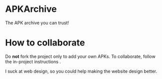 # APKArchive
The APK archive you can trust!

# How to collaborate
Do **not** fork the project only to add your own APKs. To collaborate, follow the in-project instructions	.

I suck at web design, so you could help making the website design better.
